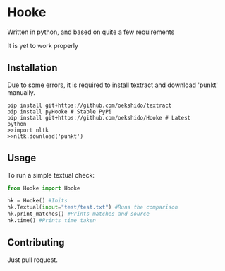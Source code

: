 # Hooke
Written in python, and based on quite a few requirements
  
It is yet to work properly

## Installation
Due to some errors, it is required to install textract and download 'punkt' manually.
```
pip install git+https://github.com/oekshido/textract
pip install pyHooke # Stable PyPi
pip install git+https://github.com/oekshido/Hooke # Latest
python
>>import nltk
>>nltk.download('punkt')
```

## Usage
To run a simple textual check:
```python
from Hooke import Hooke

hk = Hooke() #Inits
hk.Textual(input="test/test.txt") #Runs the comparison
hk.print_matches() #Prints matches and source
hk.time() #Prints time taken
```

## Contributing
Just pull request.
